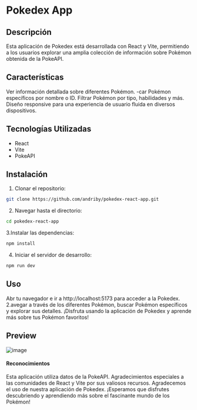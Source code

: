 

# Pokedex App
## Descripción
Esta aplicación de Pokedex está desarrollada con React y Vite, permitiendo a los usuarios explorar una amplia colección de información sobre Pokémon obtenida de la PokeAPI.

## Características
Ver información detallada sobre diferentes Pokémon. -car Pokémon específicos por nombre o ID.
Filtrar Pokémon por tipo, habilidades y más.
Diseño responsive para una experiencia de usuario fluida en diversos dispositivos.
## Tecnologías Utilizadas
- React
- Vite
- PokeAPI
## Instalación
1. Clonar el repositorio:
```bash
git clone https://github.com/andriby/pokedex-react-app.git
```
2. Navegar hasta el directorio:

```bash
cd pokedex-react-app
```

3.Instalar las dependencias:

```bash
npm install
```

4. Iniciar el servidor de desarrollo:
```bash
npm run dev
```
   
## Uso
Abr tu navegador e ir a http://localhost:5173 para acceder a la Pokedex. 2.avegar a través de los diferentes Pokémon, buscar Pokémon específicos y explorar sus detalles.
¡Disfruta usando la aplicación de Pokedex y aprende más sobre tus Pokémon favoritos!

## Preview

![image](https://github.com/andriby/pokedex-react-app/assets/113264010/746647f6-feae-4da5-803e-d0f3ba0dd4d5)


#### Reconocimientos
Esta aplicación utiliza datos de la PokeAPI.
Agradecimientos especiales a las comunidades de React y Vite por sus valiosos recursos.
Agradecemos el uso de nuestra aplicación de Pokedex. ¡Esperamos que disfrutes descubriendo y aprendiendo más sobre el fascinante mundo de los Pokémon!
